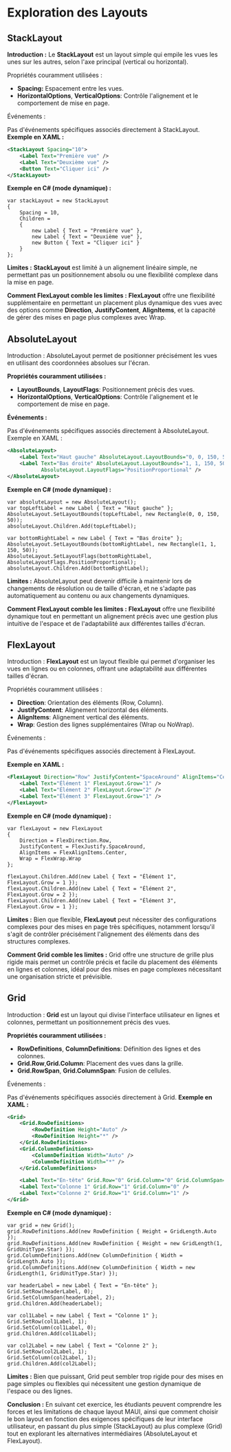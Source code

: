 # Exploration des Layouts

## StackLayout
**Introduction :**
Le **StackLayout** est un layout simple qui empile les vues les unes sur les autres, selon l'axe principal (vertical ou horizontal).

Propriétés couramment utilisées :

- **Spacing:** Espacement entre les vues.
- **HorizontalOptions**, **VerticalOptions**: Contrôle l'alignement et le comportement de mise en page.
  
Événements :

Pas d'événements spécifiques associés directement à StackLayout.
**Exemple en XAML :**

```  XML
<StackLayout Spacing="10">
    <Label Text="Première vue" />
    <Label Text="Deuxième vue" />
    <Button Text="Cliquer ici" />
</StackLayout>
```

**Exemple en C# (mode dynamique) :**

``` CSharp
var stackLayout = new StackLayout
{
    Spacing = 10,
    Children =
    {
        new Label { Text = "Première vue" },
        new Label { Text = "Deuxième vue" },
        new Button { Text = "Cliquer ici" }
    }
};
```

**Limites :**
**StackLayout** est limité à un alignement linéaire simple, ne permettant pas un positionnement absolu ou une flexibilité complexe dans la mise en page.

**Comment FlexLayout comble les limites :**
**FlexLayout** offre une flexibilité supplémentaire en permettant un placement plus dynamique des vues avec des options comme **Direction**, **JustifyContent**, **AlignItems**, et la capacité de gérer des mises en page plus complexes avec Wrap.

## AbsoluteLayout
Introduction :
AbsoluteLayout permet de positionner précisément les vues en utilisant des coordonnées absolues sur l'écran.

**Propriétés couramment utilisées :**

- **LayoutBounds**, **LayoutFlags**: Positionnement précis des vues.
- **HorizontalOptions**, **VerticalOptions**: Contrôle l'alignement et le comportement de mise en page.

**Événements :**

Pas d'événements spécifiques associés directement à AbsoluteLayout.
Exemple en XAML :

```  XML
<AbsoluteLayout>
    <Label Text="Haut gauche" AbsoluteLayout.LayoutBounds="0, 0, 150, 50" />
    <Label Text="Bas droite" AbsoluteLayout.LayoutBounds="1, 1, 150, 50"
           AbsoluteLayout.LayoutFlags="PositionProportional" />
</AbsoluteLayout>
```
**Exemple en C# (mode dynamique) :**

``` CSharp
var absoluteLayout = new AbsoluteLayout();
var topLeftLabel = new Label { Text = "Haut gauche" };
AbsoluteLayout.SetLayoutBounds(topLeftLabel, new Rectangle(0, 0, 150, 50));
absoluteLayout.Children.Add(topLeftLabel);

var bottomRightLabel = new Label { Text = "Bas droite" };
AbsoluteLayout.SetLayoutBounds(bottomRightLabel, new Rectangle(1, 1, 150, 50));
AbsoluteLayout.SetLayoutFlags(bottomRightLabel, AbsoluteLayoutFlags.PositionProportional);
absoluteLayout.Children.Add(bottomRightLabel);
```

**Limites :**
AbsoluteLayout peut devenir difficile à maintenir lors de changements de résolution ou de taille d'écran, et ne s'adapte pas automatiquement au contenu ou aux changements dynamiques.

**Comment FlexLayout comble les limites :**
**FlexLayout** offre une flexibilité dynamique tout en permettant un alignement précis avec une gestion plus intuitive de l'espace et de l'adaptabilité aux différentes tailles d'écran.

## FlexLayout

Introduction :
**FlexLayout** est un layout flexible qui permet d'organiser les vues en lignes ou en colonnes, offrant une adaptabilité aux différentes tailles d'écran.

Propriétés couramment utilisées :

- **Direction**: Orientation des éléments (Row, Column).
- **JustifyContent**: Alignement horizontal des éléments.
- **AlignItems**: Alignement vertical des éléments.
- **Wrap**: Gestion des lignes supplémentaires (Wrap ou NoWrap).

Événements :

Pas d'événements spécifiques associés directement à FlexLayout.

**Exemple en XAML :**

```  XML
<FlexLayout Direction="Row" JustifyContent="SpaceAround" AlignItems="Center" Wrap="Wrap">
    <Label Text="Élément 1" FlexLayout.Grow="1" />
    <Label Text="Élément 2" FlexLayout.Grow="2" />
    <Label Text="Élément 3" FlexLayout.Grow="1" />
</FlexLayout>
```

**Exemple en C# (mode dynamique) :**

``` CSharp
var flexLayout = new FlexLayout
{
    Direction = FlexDirection.Row,
    JustifyContent = FlexJustify.SpaceAround,
    AlignItems = FlexAlignItems.Center,
    Wrap = FlexWrap.Wrap
};

flexLayout.Children.Add(new Label { Text = "Élément 1", FlexLayout.Grow = 1 });
flexLayout.Children.Add(new Label { Text = "Élément 2", FlexLayout.Grow = 2 });
flexLayout.Children.Add(new Label { Text = "Élément 3", FlexLayout.Grow = 1 });
```

**Limites :**
Bien que flexible, **FlexLayout** peut nécessiter des configurations complexes pour des mises en page très spécifiques, notamment lorsqu'il s'agit de contrôler précisément l'alignement des éléments dans des structures complexes.

**Comment Grid comble les limites :**
Grid offre une structure de grille plus rigide mais permet un contrôle précis et facile du placement des éléments en lignes et colonnes, idéal pour des mises en page complexes nécessitant une organisation stricte et prévisible.

## Grid
Introduction :
**Grid** est un layout qui divise l'interface utilisateur en lignes et colonnes, permettant un positionnement précis des vues.

**Propriétés couramment utilisées :**

- **RowDefinitions**, **ColumnDefinitions**: Définition des lignes et des colonnes.
- **Grid.Row**,**Grid.Column**: Placement des vues dans la grille.
- **Grid.RowSpan**, **Grid.ColumnSpan**: Fusion de cellules.

Événements :

Pas d'événements spécifiques associés directement à Grid.
**Exemple en XAML :**

```  XML
<Grid>
    <Grid.RowDefinitions>
        <RowDefinition Height="Auto" />
        <RowDefinition Height="*" />
    </Grid.RowDefinitions>
    <Grid.ColumnDefinitions>
        <ColumnDefinition Width="Auto" />
        <ColumnDefinition Width="*" />
    </Grid.ColumnDefinitions>

    <Label Text="En-tête" Grid.Row="0" Grid.Column="0" Grid.ColumnSpan="2" />
    <Label Text="Colonne 1" Grid.Row="1" Grid.Column="0" />
    <Label Text="Colonne 2" Grid.Row="1" Grid.Column="1" />
</Grid>
```

**Exemple en C# (mode dynamique) :**

``` CSharp
var grid = new Grid();
grid.RowDefinitions.Add(new RowDefinition { Height = GridLength.Auto });
grid.RowDefinitions.Add(new RowDefinition { Height = new GridLength(1, GridUnitType.Star) });
grid.ColumnDefinitions.Add(new ColumnDefinition { Width = GridLength.Auto });
grid.ColumnDefinitions.Add(new ColumnDefinition { Width = new GridLength(1, GridUnitType.Star) });

var headerLabel = new Label { Text = "En-tête" };
Grid.SetRow(headerLabel, 0);
Grid.SetColumnSpan(headerLabel, 2);
grid.Children.Add(headerLabel);

var col1Label = new Label { Text = "Colonne 1" };
Grid.SetRow(col1Label, 1);
Grid.SetColumn(col1Label, 0);
grid.Children.Add(col1Label);

var col2Label = new Label { Text = "Colonne 2" };
Grid.SetRow(col2Label, 1);
Grid.SetColumn(col2Label, 1);
grid.Children.Add(col2Label);
```
**Limites :**
Bien que puissant, Grid peut sembler trop rigide pour des mises en page simples ou flexibles qui nécessitent une gestion dynamique de l'espace ou des lignes.

**Conclusion :**
En suivant cet exercice, les étudiants peuvent comprendre les forces et les limitations de chaque layout MAUI, ainsi que comment choisir le bon layout en fonction des exigences spécifiques de leur interface utilisateur, en passant du plus simple (StackLayout) au plus complexe (Grid) tout en explorant les alternatives intermédiaires (AbsoluteLayout et FlexLayout).
